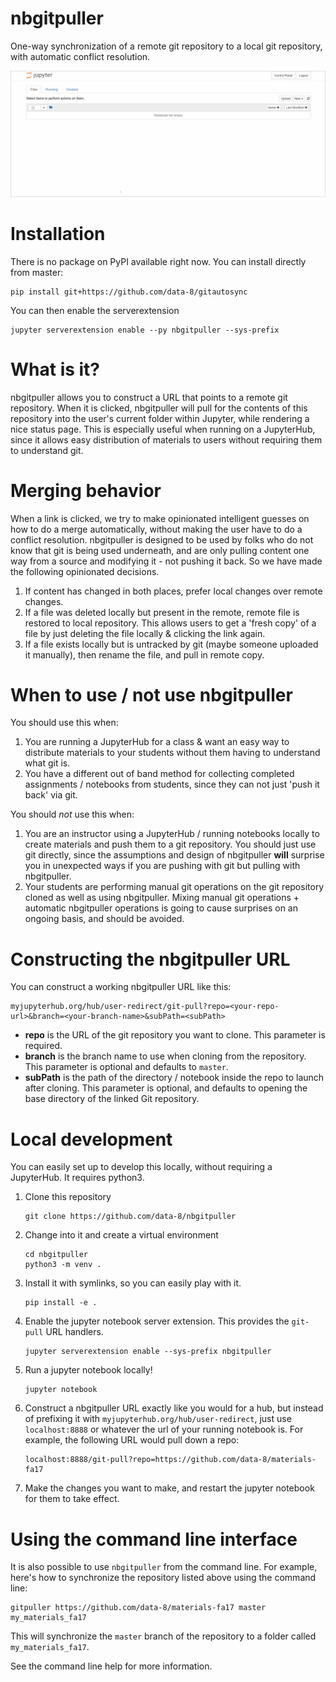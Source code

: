 # nbgitpuller

One-way synchronization of a remote git repository to a local git repository,
with automatic conflict resolution.

![nbgitpuller demo](doc/nbpuller.gif)

# Installation

There is no package on PyPI available right now. You can install directly from master:

    pip install git+https://github.com/data-8/gitautosync

You can then enable the serverextension

    jupyter serverextension enable --py nbgitpuller --sys-prefix

# What is it?

nbgitpuller allows you to construct a URL that points to a remote git repository.
When it is clicked, nbgitpuller will pull for the contents of this repository
into the user's current folder within Jupyter, while rendering a nice status page.
This is especially useful when running on a JupyterHub, since it allows easy distribution
of materials to users without requiring them to understand git.

# Merging behavior

When a link is clicked, we try to make opinionated intelligent guesses on how to
do a merge automatically, without making the user have to do a conflict resolution.
nbgitpuller is designed to be used by folks who do not know that git is being used
underneath, and are only pulling content one way from a source and modifying it -
not pushing it back.
So we have made the following opinionated decisions.


1. If content has changed in both places, prefer local changes over remote changes.
2. If a file was deleted locally but present in the remote, remote file is restored
   to local repository. This allows users to get a 'fresh copy' of a file by
   just deleting the file locally & clicking the link again.
3. If a file exists locally but is untracked by git (maybe someone uploaded it manually),
   then rename the file, and pull in remote copy.

# When to use / not use nbgitpuller

You should use this when:

1. You are running a JupyterHub for a class & want an easy way to distribute materials to
   your students without them having to understand what git is.
2. You have a different out of band method for collecting completed assignments / notebooks
   from students, since they can not just 'push it back' via git.

You should *not* use this when:

1. You are an instructor using a JupyterHub / running notebooks locally to create materials
   and push them to a git repository. You should just use git directly, since the assumptions
   and design of nbgitpuller **will** surprise you in unexpected ways if you are pushing with
   git but pulling with nbgitpuller.
2. Your students are performing manual git operations on the git repository cloned as well as
   using nbgitpuller. Mixing manual git operations + automatic nbgitpuller operations is going
   to cause surprises on an ongoing basis, and should be avoided.

# Constructing the nbgitpuller URL

You can construct a working nbgitpuller URL like this:

```
myjupyterhub.org/hub/user-redirect/git-pull?repo=<your-repo-url>&branch=<your-branch-name>&subPath=<subPath>
```

- **repo** is the URL of the git repository you want to clone. This parameter is required.
- **branch** is the branch name to use when cloning from the repository.
  This parameter is optional and defaults to `master`.
- **subPath** is the path of the directory / notebook inside the repo to launch after cloning.
  This parameter is optional, and defaults to opening the base directory of the linked Git repository.

# Local development

You can easily set up to develop this locally, without requiring a JupyterHub. It requires python3.

1. Clone this repository
   ```
   git clone https://github.com/data-8/nbgitpuller
   ```

2. Change into it and create a virtual environment
   ```
   cd nbgitpuller
   python3 -m venv .
   ```

3. Install it with symlinks, so you can easily play with it.
   ```
   pip install -e .
   ```
4. Enable the jupyter notebook server extension. This provides the `git-pull` URL handlers.
   ```
   jupyter serverextension enable --sys-prefix nbgitpuller
   ```
5. Run a jupyter notebook locally!
   ```
   jupyter notebook
   ```
6. Construct a nbgitpuller URL exactly like you would for a hub, but instead of prefixing it
   with `myjupyterhub.org/hub/user-redirect`, just use `localhost:8888` or whatever the
   url of your running notebook is. For example, the following URL would pull down a repo:
   ```
   localhost:8888/git-pull?repo=https://github.com/data-8/materials-fa17
   ```
7. Make the changes you want to make, and restart the jupyter notebook for them to take effect.

# Using the command line interface

It is also possible to use `nbgitpuller` from the command line. For example,
here's how to synchronize the repository listed above using the command line:

```
gitpuller https://github.com/data-8/materials-fa17 master my_materials_fa17
```

This will synchronize the `master` branch of the repository to a folder
called `my_materials_fa17`.

See the command line help for more information.
